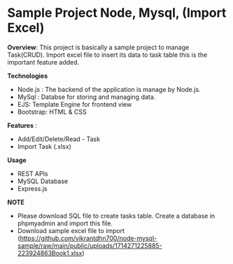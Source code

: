 # Sample Project Node, Mysql, (Import Excel)
**Overview**:
This project is basically a sample project to manage Task(CRUD). Import excel file to insert its data to task table this is the important feature added.

**Technologies**
  - Node.js : The backend of the application is manage by Node.js.
  - MySql : Databse for storing and managing data.
  - EJS: Template Engine for frontend view
  - Bootstrap: HTML & CSS

 **Features** :
  - Add/Edit/Delete/Read - Task
  - Import Task (.xlsx)

  **Usage**
  - REST APIs
  - MySQL Database
  - Express.js

  **NOTE**
  - Please download SQL file to create tasks table. Create a database in phpmyadmin and import this file.
  - Download sample excel file to import (https://github.com/vikrantdhn700/node-mysql-sample/raw/main/public/uploads/1714271225885-223924863Book1.xlsx)
